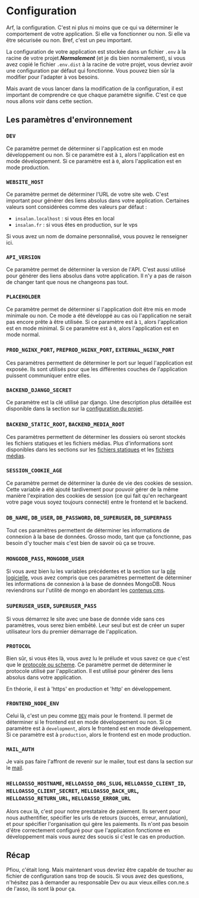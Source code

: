 # Configuration

Arf, la configuration. C'est ni plus ni moins que ce qui va déterminer le
comportement de votre application. Si elle va fonctionner ou non. Si elle va
être sécurisée ou non. Bref, c'est un peu important.

La configuration de votre application est stockée dans un fichier `.env` à la
racine de votre projet.***Normalement*** (et je dis bien normalement), si vous
avez copié le fichier `.env.dist` à la racine de votre projet, vous devriez
avoir une configuration par défaut qui fonctionne. Vous pouvez bien sûr la
modifier pour l'adapter à vos besoins.

Mais avant de vous lancer dans la modification de la configuration, il est
important de comprendre ce que chaque paramètre signifie. C'est ce que nous
allons voir dans cette section.

## Les paramètres d'environnement

### `DEV`

Ce paramètre permet de déterminer si l'application est en mode développement ou
non. Si ce paramètre est à `1`, alors l'application est en mode développement.
Si ce paramètre est à `0`, alors l'application est en mode production.

### `WEBSITE_HOST`

Ce paramètre permet de déterminer l'URL de votre site web. C'est important pour
générer des liens absolus dans votre application. Certaines valeurs sont
considérées comme des valeurs par défaut :
- `insalan.localhost` : si vous êtes en local
- `insalan.fr` : si vous êtes en production, sur le vps

Si vous avez un nom de domaine personnalisé, vous pouvez le renseigner ici.

### `API_VERSION`

Ce paramètre permet de déterminer la version de l'API. C'est aussi utilisé pour
générer des liens absolus dans votre application. Il n'y a pas de raison de
changer tant que nous ne changeons pas tout.

### `PLACEHOLDER`

Ce paramètre permet de déterminer si l'application doit être mis en mode
minimale ou non. Ce mode a été développé au cas où l'application ne serait pas
encore prête à être utilisée. Si ce paramètre est à `1`, alors l'application est
en mode minimal. Si ce paramètre est à `0`, alors l'application est en mode
normal.

### `PROD_NGINX_PORT`, `PREPROD_NGINX_PORT`, `EXTERNAL_NGINX_PORT`

Ces paramètres permettent de déterminer le port sur lequel l'application est
exposée. Ils sont utilisés pour que les différentes couches de l'application
puissent communiquer entre elles.

### `BACKEND_DJANGO_SECRET`

Ce paramètre est la clé utilisé par django. Une description plus détaillée est
disponible dans la section sur la [configuration du
projet](../02-structure/projet/configuration.md#secrets--debug).

### `BACKEND_STATIC_ROOT`, `BACKEND_MEDIA_ROOT`

Ces paramètres permettent de déterminer les dossiers où seront stockés les
fichiers statiques et les fichiers médias. Plus d'informations sont disponibles
dans les sections sur les [fichiers statiques](../02-structure/statiques.md) et
les [fichiers médias](../02-structure/media.md).

### `SESSION_COOKIE_AGE`

Ce paramètre permet de déterminer la durée de vie des cookies de session. Cette
variable a été ajouté tardivement pour pouvoir gérer de la même manière
l'expiration des cookies de session (ce qui fait qu'en rechargeant votre page
vous soyez toujours connecté) entre le frontend et le backend.

### `DB_NAME`, `DB_USER`, `DB_PASSWORD`, `DB_SUPERUSER`, `DB_SUPERPASS`

Tout ces paramètres permettent de déterminer les informations de connexion à la
base de données. Grosso modo, tant que ça fonctionne, pas besoin d'y toucher
mais c'est bien de savoir où ça se trouve.

### `MONGODB_PASS`, `MONGODB_USER`

Si vous avez bien lu les variables précédentes et la section sur la [pile
logicielle](../00-prelude/pile-logiciel.md#la-pile-logiciel), vous avez compris
que ces paramètres permettent de déterminer les informations de connexion à la
base de données MongoDB. Nous reviendrons sur l'utilité de mongo en abordant les
[contenus cms](./modules/cms.md).

### `SUPERUSER_USER`, `SUPERUSER_PASS`

Si vous démarrez le site avec une base de donnée vide sans ces paramètres, vous
serez bien embêté. Leur seul but est de créer un super utilisateur lors du
premier démarrage de l'application.

### `PROTOCOL`

Bien sûr, si vous êtes là, vous avez lu le prélude et vous savez ce que c'est
que le [protocole ou scheme](../00-prelude/prerequis.md#web-api-rest). Ce
paramètre permet de déterminer le protocole utilisé par l'application. Il est
utilisé pour générer des liens absolus dans votre application.

En théorie, il est à 'https' en production et 'http' en développement.

### `FRONTEND_NODE_ENV`

Celui là, c'est un peu comme [`DEV`](#dev) mais pour le frontend. Il permet de
déterminer si le frontend est en mode développement ou non. Si ce paramètre est
à `development`, alors le frontend est en mode développement. Si ce paramètre
est à `production`, alors le frontend est en mode production.

### `MAIL_AUTH`

Je vais pas faire l'affront de revenir sur le mailer, tout est dans la section
sur le [mail](../02-structure/projet/configuration.md#email).

### `HELLOASSO_HOSTNAME`, `HELLOASSO_ORG_SLUG`, `HELLOASSO_CLIENT_ID`, `HELLOASSO_CLIENT_SECRET`, `HELLOASSO_BACK_URL`, `HELLOASSO_RETURN_URL`, `HELLOASSO_ERROR_URL`

Alors ceux là, c'est pour notre prestataire de paiement. Ils servent pour nous
authentifier, spécifier les urls de retours (succès, erreur, annulation), et
pour spécifier l'organisation qui gère les paiements. Ils n'ont pas besoin
d'être correctement configuré pour que l'application fonctionne en développement
mais vous aurez des soucis si c'est le cas en production.

## Récap

Pfiou, c'était long. Mais maintenant vous devriez être capable de toucher au
fichier de configuration sans trop de soucis. Si vous avez des questions,
n'hésitez pas à demander au responsable Dev ou aux vieux.eilles con.ne.s de
l'asso, ils sont là pour ça.